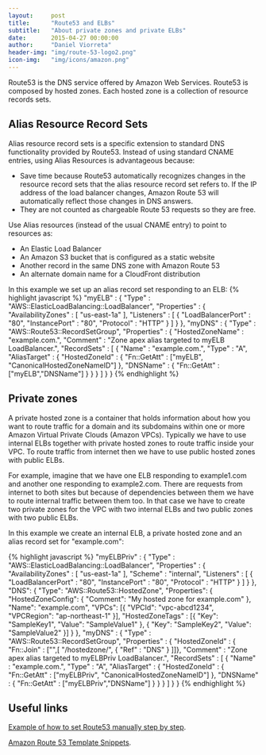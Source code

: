 ```yaml
---
layout:     post
title:      "Route53 and ELBs"
subtitle:   "About private zones and private ELBs"
date:       2015-04-27 00:00:00
author:     "Daniel Viorreta"
header-img: "img/route-53-logo2.png"
icon-img:   "img/icons/amazon.png"
---
```


<p>
Route53 is the DNS service offered by Amazon Web Services. Route53 is composed by hosted zones. Each hosted zone is a collection of resource records sets. 

</p>

<h2>Alias Resource Record Sets</h2>
<p>

Alias resource record sets is a specific extension to standard DNS functionality provided by Route53. Instead of using standard CNAME entries, using Alias Resources is advantageous because:
<ul>
<li>Save time because Route53 automatically recognizes changes in the resource record sets that the alias resource record set refers to. If the IP address of the load balancer changes, Amazon Route 53 will automatically reflect those changes in DNS answers.</li>
<li>They are not counted as chargeable Route 53 requests so they are free.</li>
</ul>
</p>

<p>

Use Alias resources (instead of the usual CNAME entry) to point to resources as:
<ul>
<li>An Elastic Load Balancer</li>
<li>An Amazon S3 bucket that is configured as a static website</li>
<li>Another record in the same DNS zone with Amazon Route 53</li>
<li>An alternate domain name for a CloudFront distribution</li>
</ul>
</p>
<p>
In this example we set up an alias record set responding to an ELB:
{% highlight javascript %}
  "myELB" : {
    "Type" : "AWS::ElasticLoadBalancing::LoadBalancer",
    "Properties" : {
      "AvailabilityZones" : [ "us-east-1a" ],
      "Listeners" : [ {
        "LoadBalancerPort" : "80",
        "InstancePort" : "80",
        "Protocol" : "HTTP"
      } ]
    }
  },
  "myDNS" : {
    "Type" : "AWS::Route53::RecordSetGroup",
      "Properties" : {
        "HostedZoneName" : "example.com.",
        "Comment" : "Zone apex alias targeted to myELB LoadBalancer.",
        "RecordSets" : [ {
          "Name" : "example.com.",
          "Type" : "A",
            "AliasTarget" : {
              "HostedZoneId" : { "Fn::GetAtt" : ["myELB", "CanonicalHostedZoneNameID"] },
              "DNSName" : { "Fn::GetAtt" : ["myELB","DNSName"] }
            }
          }
        ]
    }
  }
{% endhighlight %}

</p>


<h2>Private zones</h2>
<p>
A private hosted zone is a container that holds information about how you want to route traffic for a domain and its subdomains within one or more Amazon Virtual Private Clouds (Amazon VPCs). Typically we have to use internal ELBs together with private hosted zones to route traffic inside your VPC. To route traffic from internet then we have to use public hosted zones with public ELBs.
</p>	
<p>
For example, imagine that we have one ELB responding to example1.com and another one responding to example2.com. There are requests from internet to both sites but because of dependencies between them we have to route internal traffic between them too. In that case we have to create two private zones for the VPC with two internal ELBs and two public zones with two public ELBs.
</p>
<p>	
In this example we create an internal ELB, a private hosted zone and an alias record set for "example.com": 

{% highlight javascript %}
  "myELBPriv" : {
    "Type" : "AWS::ElasticLoadBalancing::LoadBalancer",
    "Properties" : {
      "AvailabilityZones" : [ "us-east-1a" ],
      "Scheme" : "internal",
      "Listeners" : [ {
        "LoadBalancerPort" : "80",
        "InstancePort" : "80",
        "Protocol" : "HTTP"
      } ]
    }
  },
  "DNS": {
    "Type": "AWS::Route53::HostedZone",
    "Properties": {
      "HostedZoneConfig": {
        "Comment": "My hosted zone for example.com"
      },
      "Name": "example.com",
      "VPCs": [{
        "VPCId": "vpc-abcd1234",
        "VPCRegion": "ap-northeast-1"
      }],
      "HostedZoneTags" : [{
        "Key": "SampleKey1",
        "Value": "SampleValue1"
      },
      {
        "Key": "SampleKey2",
        "Value": "SampleValue2"
      }]
    }
  },
  "myDNS" : {
    "Type" : "AWS::Route53::RecordSetGroup",
      "Properties" : {
        "HostedZoneId" : { "Fn::Join" : ["",[ "/hostedzone/", { "Ref" : "DNS"  } ]]},
        "Comment" : "Zone apex alias targeted to myELBPriv LoadBalancer.",
        "RecordSets" : [ {
          "Name" : "example.com.",
          "Type" : "A",
            "AliasTarget" : {
              "HostedZoneId" : { "Fn::GetAtt" : ["myELBPriv", "CanonicalHostedZoneNameID"] },
              "DNSName" : { "Fn::GetAtt" : ["myELBPriv","DNSName"] }
            }
          }
        ]
    }
  }
{% endhighlight %}
</p>

<h2>Useful links</h2>

[Example of how to set Route53 manually step by step](http://www.cloudtrail.org/blog/339amazon-route-53-easy-example/).

[Amazon Route 53 Template Snippets](http://docs.aws.amazon.com/AWSCloudFormation/latest/UserGuide/quickref-route53.html).

